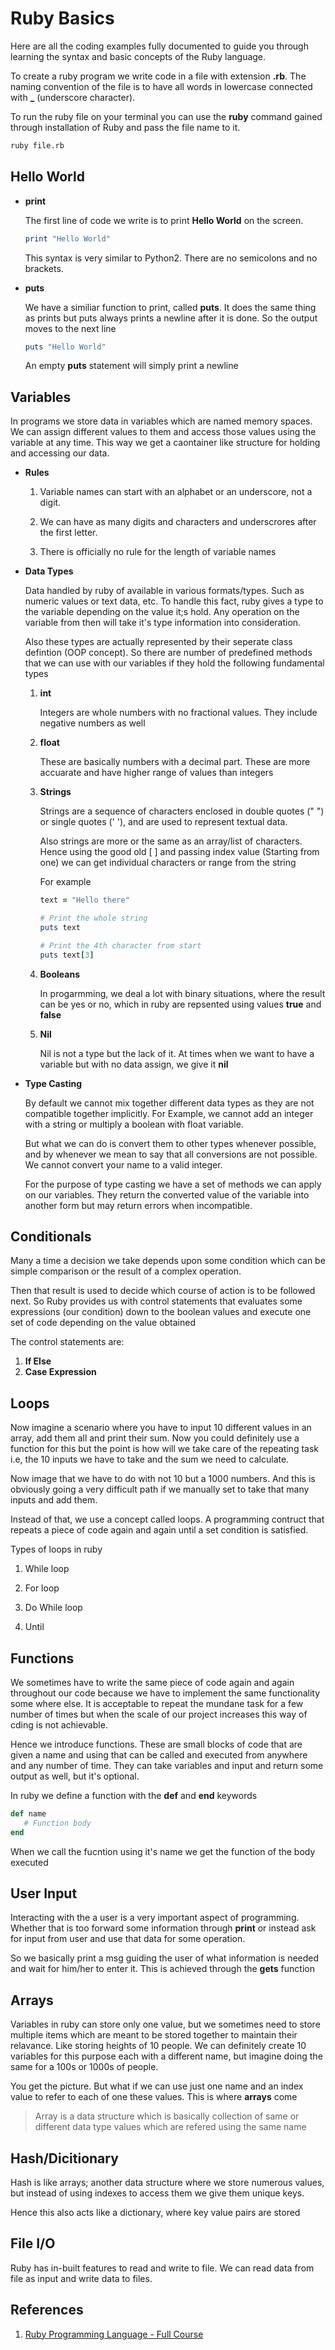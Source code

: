 # Ruby Basics

Here are all the coding examples fully documented to guide you through learning the syntax and basic concepts of the Ruby language.

To create a ruby program we write code in a file with extension **.rb**. The naming convention of the file is to have all words in lowercase connected with **\_** (underscore character).

To run the ruby file on your terminal you can use the **ruby** command gained through installation of Ruby and pass the file name to it.

```bash
ruby file.rb
```

## Hello World

- **print**

  The first line of code we write is to print **Hello World** on the screen.

  ```rb
  print "Hello World"
  ```

  This syntax is very similar to Python2. There are no semicolons and no brackets.

- **puts**

  We have a similiar function to print, called **puts**. It does the same thing as prints but puts always prints a newline after it is done. So the output moves to the next line

  ```rb
  puts "Hello World"
  ```

  An empty **puts** statement will simply print a newline

## Variables

In programs we store data in variables which are named memory spaces. We can assign different values to them and access those values using the variable at any time. This way we get a caontainer like structure for holding and accessing our data.

- **Rules**

  1. Variable names can start with an alphabet or an underscore, not a digit.

  2. We can have as many digits and characters and underscrores after the first letter.

  3. There is officially no rule for the length of variable names

- **Data Types**

  Data handled by ruby of available in various formats/types. Such as numeric values or text data, etc. To handle this fact, ruby gives a type to the variable depending on the value it;s hold. Any operation on the variable from then will take it's type information into consideration.

  Also these types are actually represented by their seperate class defintion (OOP concept). So there are number of predefined methods that we can use with our variables if they hold the following fundamental types

  1. **int**

     Integers are whole numbers with no fractional values. They include negative numbers as well

  2. **float**

     These are basically numbers with a decimal part. These are more accuarate and have higher range of values than integers

  3. **Strings**

     Strings are a sequence of characters enclosed in double quotes (" ") or single quotes (' '), and are used to represent textual data.

     Also strings are more or the same as an array/list of characters. Hence using the good old [ ] and passing index value (Starting from one) we can get individual characters or range from the string

     For example

     ```rb
     text = "Hello there"

     # Print the whole string
     puts text

     # Print the 4th character from start
     puts text[3]
     ```

  4. **Booleans**

     In progarmming, we deal a lot with binary situations, where the result can be yes or no, which in ruby are repsented using values **true** and **false**

  5. **Nil**

     Nil is not a type but the lack of it. At times when we want to have a variable but with no data assign, we give it **nil**

- **Type Casting**

  By default we cannot mix together different data types as they are not compatible together implicitly. For Example, we cannot add an integer with a string or multiply a boolean with float variable.

  But what we can do is convert them to other types whenever possible, and by whenever we mean to say that all conversions are not possible. We cannot convert your name to a valid integer.

  For the purpose of type casting we have a set of methods we can apply on our variables. They return the converted value of the variable into another form but may return errors when incompatible.

## Conditionals

Many a time a decision we take depends upon some condition which can be simple comparison or the result of a complex operation.

Then that result is used to decide which course of action is to be followed next. So Ruby provides us with control statements that evaluates some expressions (our condition) down to the boolean values and execute one set of code depending on the value obtained

The control statements are:

1. **If Else**
2. **Case Expression**

## Loops

Now imagine a scenario where you have to input 10 different values in an array, add them all and print their sum. Now you could definitely use a function for this but the point is how will we take care of the repeating task i.e, the 10 inputs we have to take and the sum we need to calculate.

Now image that we have to do with not 10 but a 1000 numbers. And this is obviously going a very difficult path if we manually set to take that many inputs and add them.

Instead of that, we use a concept called loops. A programming contruct that repeats a piece of code again and again until a set condition is satisfied.

Types of loops in ruby

1. While loop

2. For loop

3. Do While loop

4. Until

## Functions

We sometimes have to write the same piece of code again and again throughout our code because we have to implement the same functionality some where else. It is acceptable to repeat the mundane task for a few number of times but when the scale of our project increases this way of cding is not achievable.

Hence we introduce functions. These are small blocks of code that are given a name and using that can be called and executed from anywhere and any number of time. They can take variables and input and return some output as well, but it's optional.

In ruby we define a function with the **def** and **end** keywords

```rb
def name
   # Function body
end
```

When we call the fucntion using it's name we get the function of the body executed

## User Input

Interacting with the a user is a very important aspect of programming. Whether that is too forward some information through **print** or instead ask for input from user and use that data for some operation.

So we basically print a msg guiding the user of what information is needed and wait for him/her to enter it. This is achieved through the **gets** function

## Arrays

Variables in ruby can store only one value, but we sometimes need to store multiple items which are meant to be stored together to maintain their relavance. Like storing heights of 10 people. We can definitely create 10 variables for this purpose each with a different name, but imagine doing the same for a 100s or 1000s of people.

You get the picture. But what if we can use just one name and an index value to refer to each of one these values. This is where **arrays** come

> Array is a data structure which is basically collection of same or different data type values which are refered using the same name

## Hash/Dicitionary

Hash is like arrays; another data structure where we store numerous values, but instead of using indexes to access them we give them unique keys.

Hence this also acts like a dictionary, where key value pairs are stored

## File I/O

Ruby has in-built features to read and write to file. We can read data from file as input and write data to files.

## References

1. [Ruby Programming Language - Full Course](https://www.youtube.com/watch?v=t_ispmWmdjY)
